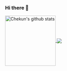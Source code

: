### Hi there 👋

<!--
**chekun/chekun** is a ✨ _special_ ✨ repository because its `README.md` (this file) appears on your GitHub profile.

Here are some ideas to get you started:

- 🔭 I’m currently working on ...
- 🌱 I’m currently learning ...
- 👯 I’m looking to collaborate on ...
- 🤔 I’m looking for help with ...
- 💬 Ask me about ...
- 📫 How to reach me: ...
- 😄 Pronouns: ...
- ⚡ Fun fact: ...
-->

<a href="https://github.com/chekun">
  <img align="center" height="165" src="https://hex-stats.vercel.app/api?username=chekun&show_icons=true&include_all_commits=true" alt="Chekun's github stats">
</a>
<a href="https://github.com/chekun">
  <img align="center" src="https://hex-stats.vercel.app/api/top-langs/?username=chekun&layout=compact">
</a>

